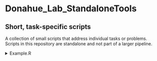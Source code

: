 # Donahue_Lab_StandaloneTools
## Short, task-specific scripts  

A collection of small scripts that address individual tasks or problems. Scripts in this repository are standalone and not part of a larger pipeline.  


<details>
<summary> Example.R </summary>

"Summary of script - example: Kaplan Meier Plots with two groups - grouped by percentile"

</details>

